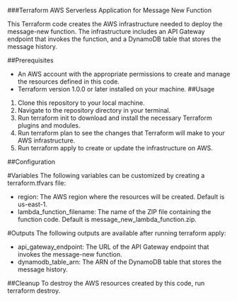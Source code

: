 ###Terraform AWS Serverless Application for Message New Function

This Terraform code creates the AWS infrastructure needed to deploy the message-new function. The infrastructure includes an API Gateway endpoint that invokes the function, and a DynamoDB table that stores the message history.

##Prerequisites

- An AWS account with the appropriate permissions to create and manage the resources defined in this code.
- Terraform version 1.0.0 or later installed on your machine.
##Usage
1. Clone this repository to your local machine.
2. Navigate to the repository directory in your terminal.
3. Run terraform init to download and install the necessary Terraform plugins and modules.
4. Run terraform plan to see the changes that Terraform will make to your AWS infrastructure.
5. Run terraform apply to create or update the infrastructure on AWS.

##Configuration

#Variables
The following variables can be customized by creating a terraform.tfvars file:

- region: The AWS region where the resources will be created. Default is us-east-1.
- lambda_function_filename: The name of the ZIP file containing the function code. Default is message_new_lambda_function.zip.

#Outputs
The following outputs are available after running terraform apply:

- api_gateway_endpoint: The URL of the API Gateway endpoint that invokes the message-new function.
- dynamodb_table_arn: The ARN of the DynamoDB table that stores the message history.

##Cleanup
To destroy the AWS resources created by this code, run terraform destroy.

